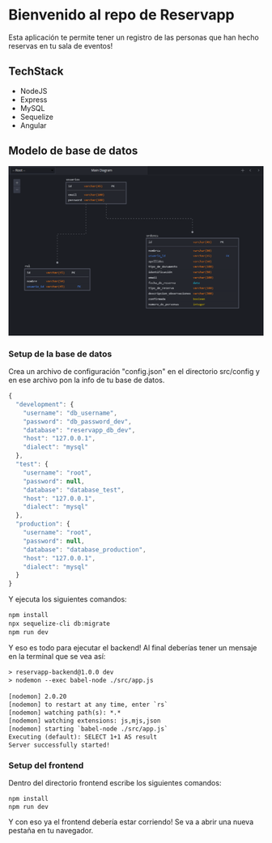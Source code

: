 # Bienvenido al repo de Reservapp

Esta aplicación te permite tener un registro de las personas que han hecho reservas en tu sala de eventos!

## TechStack

- NodeJS
- Express
- MySQL
- Sequelize
- Angular

## Modelo de base de datos

<img src="./readme-media/DB_MODEL.PNG" alt="Db Model" title="database">

### Setup de la base de datos

Crea un archivo de configuración "config.json" en el directorio src/config y en ese archivo pon la info de tu base de datos.

```javascript
{
  "development": {
    "username": "db_username",
    "password": "db_password_dev",
    "database": "reservapp_db_dev",
    "host": "127.0.0.1",
    "dialect": "mysql"
  },
  "test": {
    "username": "root",
    "password": null,
    "database": "database_test",
    "host": "127.0.0.1",
    "dialect": "mysql"
  },
  "production": {
    "username": "root",
    "password": null,
    "database": "database_production",
    "host": "127.0.0.1",
    "dialect": "mysql"
  }
}
```

Y ejecuta los siguientes comandos:

```bash
npm install
npx sequelize-cli db:migrate
npm run dev
```

Y eso es todo para ejecutar el backend! Al final deberías tener un mensaje en la terminal que se vea así:

```
> reservapp-backend@1.0.0 dev
> nodemon --exec babel-node ./src/app.js

[nodemon] 2.0.20
[nodemon] to restart at any time, enter `rs`
[nodemon] watching path(s): *.*
[nodemon] watching extensions: js,mjs,json
[nodemon] starting `babel-node ./src/app.js`
Executing (default): SELECT 1+1 AS result
Server successfully started!
```

### Setup del frontend

Dentro del directorio frontend escribe los siguientes comandos:

```
npm install
npm run dev
```

Y con eso ya el frontend debería estar corriendo! Se va a abrir una nueva pestaña en tu navegador.
